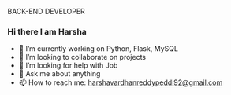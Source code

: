 BACK-END DEVELOPER
### Hi there I am Harsha



- 🔭 I’m currently working on Python, Flask, MySQL
- 👯 I’m looking to collaborate on projects
- 🤔 I’m looking for help with Job
- 💬 Ask me about anything
- 📫 How to reach me: harshavardhanreddypeddi92@gmail.com

